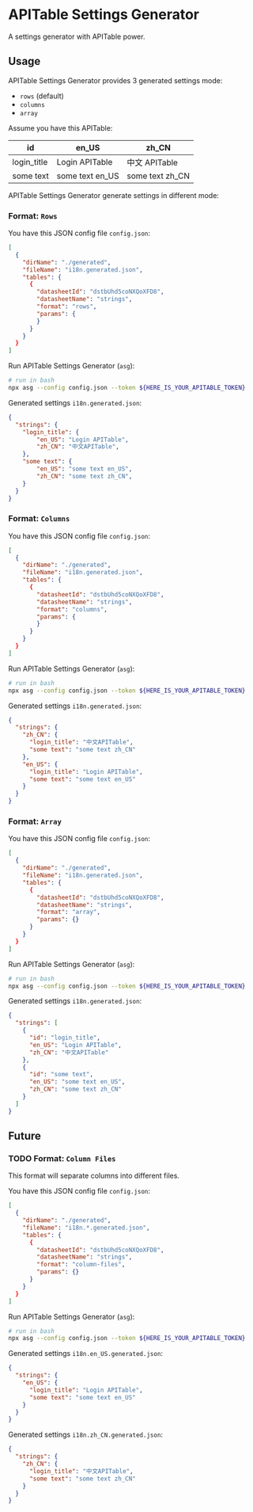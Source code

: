 # APITable Settings Generator

A settings generator with APITable power.

## Usage

APITable Settings Generator provides 3 generated settings mode:

- `rows` (default)
- `columns`
- `array`

Assume you have this APITable:

| id          | en_US           | zh_CN           |
| ----------- | --------------- | --------------- |
| login_title | Login APITable  | 中文 APITable   |
| some text   | some text en_US | some text zh_CN |

APITable Settings Generator generate settings in different mode:

### Format: `Rows`

You have this JSON config file `config.json`:

```json
[
  {
    "dirName": "./generated",
    "fileName": "i18n.generated.json",
    "tables": {
      {
        "datasheetId": "dstbUhd5coNXQoXFD8",
        "datasheetName": "strings",
        "format": "rows",
        "params": {
        }
      }
    }
  }
]
```

Run APITable Settings Generator (`asg`):

```bash
# run in bash
npx asg --config config.json --token ${HERE_IS_YOUR_APITABLE_TOKEN}
```

Generated settings `i18n.generated.json`:

```json
{
  "strings": {
    "login_title": {
        "en_US": "Login APITable",
        "zh_CN": "中文APITable",
    },
    "some text": {
        "en_US": "some text en_US",
        "zh_CN": "some text zh_CN",
    }
  }
}
```


### Format: `Columns`


You have this JSON config file `config.json`:

```json
[
  {
    "dirName": "./generated",
    "fileName": "i18n.generated.json",
    "tables": {
      {
        "datasheetId": "dstbUhd5coNXQoXFD8",
        "datasheetName": "strings",
        "format": "columns",
        "params": {
        }
      }
    }
  }
]
```

Run APITable Settings Generator (`asg`):

```bash
# run in bash
npx asg --config config.json --token ${HERE_IS_YOUR_APITABLE_TOKEN}
```

Generated settings `i18n.generated.json`:

```json
{
  "strings": {
    "zh_CN": {
      "login_title": "中文APITable",
      "some text": "some text zh_CN"
    },
    "en_US": {
      "login_title": "Login APITable",
      "some text": "some text en_US"
    }
  } 
}
```



### Format: `Array`

You have this JSON config file `config.json`:

```json
[
  {
    "dirName": "./generated",
    "fileName": "i18n.generated.json",
    "tables": {
      {
        "datasheetId": "dstbUhd5coNXQoXFD8",
        "datasheetName": "strings",
        "format": "array",
        "params": {}
      }
    }
  }
]
```

Run APITable Settings Generator (`asg`):

```bash
# run in bash
npx asg --config config.json --token ${HERE_IS_YOUR_APITABLE_TOKEN}
```

Generated settings `i18n.generated.json`:

```json
{
  "strings": [
    {
      "id": "login_title",
      "en_US": "Login APITable",
      "zh_CN": "中文APITable"
    },
    {
      "id": "some text",
      "en_US": "some text en_US",
      "zh_CN": "some text zh_CN"
    }
  ]
}
```



## Future

### TODO Format: `Column Files`

This format will separate columns into different files.

You have this JSON config file `config.json`:

```json
[
  {
    "dirName": "./generated",
    "fileName": "i18n.*.generated.json",
    "tables": {
      {
        "datasheetId": "dstbUhd5coNXQoXFD8",
        "datasheetName": "strings",
        "format": "column-files",
        "params": {}
      }
    }
  }
]
```

Run APITable Settings Generator (`asg`):

```bash
# run in bash
npx asg --config config.json --token ${HERE_IS_YOUR_APITABLE_TOKEN}
```

Generated settings `i18n.en_US.generated.json`:

```json
{
  "strings": {
    "en_US": {
      "login_title": "Login APITable",
      "some text": "some text en_US"
    }
  } 
}
```

Generated settings `i18n.zh_CN.generated.json`:
```json
{
  "strings": {
    "zh_CN": {
      "login_title": "中文APITable",
      "some text": "some text zh_CN"
    }
  } 
}
```